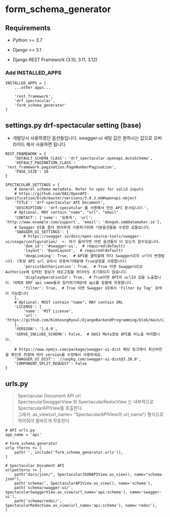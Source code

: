 # form_schema_generator

## Requirements
- Python >= 3.7

- Django >= 3.1

- Django REST Framework (3.10, 3.11, 3.12)

### Add INSTALLED_APPS
```
INSTALLED_APPS = [
    ...other apps...
    
    'rest_framework',
    'drf_spectacular',
    'form_schema_generator'
]        
```

## settings.py drf-spectacular setting (base)
- 개발당시 사용하였던 옵션들입니다. swagger-ui 세팅 값은 원하시는 값으로 오버라이드 해서 사용하면 됩니다.
```
REST_FRAMEWORK = {
    'DEFAULT_SCHEMA_CLASS': 'drf_spectacular.openapi.AutoSchema',
    'DEFAULT_PAGINATION_CLASS': 'rest_framework.pagination.PageNumberPagination',
    'PAGE_SIZE': 10
}

SPECTACULAR_SETTINGS = {
    # General schema metadata. Refer to spec for valid inputs
    # https://github.com/OAI/OpenAPI-Specification/blob/master/versions/3.0.3.md#openapi-object
    'TITLE': 'drf-spectacular API Document',
    'DESCRIPTION': 'drf-specatular 를 사용해서 만든 API 문서입니다.',
    # Optional: MAY contain "name", "url", "email"
    'CONTACT': {'name': '임동욱', 'url': 'http://www.example.com/support', 'email': 'donguk.im@datamaker.io'},
    # Swagger UI를 좀더 편리하게 사용하기위해 기본옵션들을 수정한 값들입니다.
    'SWAGGER_UI_SETTINGS': {
        # https://swagger.io/docs/open-source-tools/swagger-ui/usage/configuration/  <- 여기 들어가면 어떤 옵션들이 더 있는지 알수있습니다.
        'dom_id': '#swagger-ui',  # required(default)
        'layout': 'BaseLayout',  # required(default)
        'deepLinking': True,  # API를 클릭할때 마다 SwaggerUI의 url이 변경됩니다. (특정 API url 공유시 유용하기때문에 True설정을 사용합니다)
        'persistAuthorization': True,  # True 이면 SwaggerUI상 Authorize에 입력된 정보가 새로고침을 하더라도 초기화되지 않습니다.
        'displayOperationId': True,  # True이면 API의 urlId 값을 노출합니다. 대체로 DRF api name둘과 일치하기때문에 api를 찾을때 유용합니다.
        'filter': True,  # True 이면 Swagger UI에서 'Filter by Tag' 검색이 가능합니다
    },
    # Optional: MUST contain "name", MAY contain URL
    'LICENSE': {
        'name': 'MIT License',
        'url': 'https://github.com/KimSoungRyoul/DjangoBackendProgramming/blob/main/LICENSE',
    },
    'VERSION': '1.0.0',
    'SERVE_INCLUDE_SCHEMA': False,  # OAS3 Meta정보 API를 비노출 처리합니다.

    # https://www.npmjs.com/package/swagger-ui-dist 해당 링크에서 최신버전을 확인후 취향에 따라 version을 수정해서 사용하세요.
    'SWAGGER_UI_DIST': '//unpkg.com/swagger-ui-dist@3.38.0',
    'COMPONENT_SPLIT_REQUEST': False
}
```

## urls.py
>Spectacular Document API url<br/>
> SpectacularSwaggerView 와 SpectacularRedocView 는 내부적으로 SpectacularAPIView를 호출한다.<br/>
> 그래서 .as_view(url_name= "SpectacularAPIView의 url_name") 형식으로 적어줘야 올바르게 작동한다



```
# API urls.py
app_name = 'api'

# Form_schema_generator
urlp tterns += [
    path('', include('form_schema_generator.urls')),
]

# Spectacular Document API
urlpatterns += [
    path("docs/json/", SpectacularJSONAPIView.as_view(), name="schema-json"),
    path('schema/', SpectacularAPIView.as_view(), name='schema'),
    path('schema/swagger-ui/', SpectacularSwaggerView.as_view(url_name='api:schema'), name='swagger-ui'),
    path('schema/redoc/', SpectacularRedocView.as_view(url_name='api:schema'), name='redoc'),
]
```
<br/><br/><br/>
